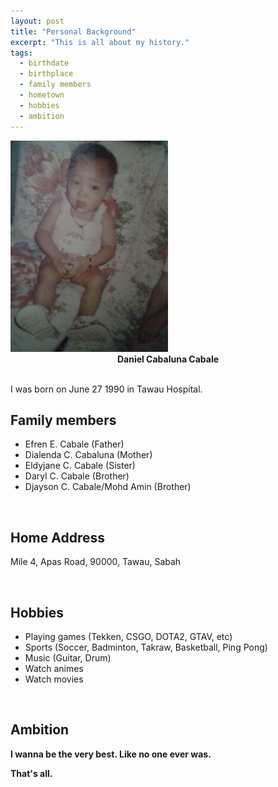 ```yaml
---
layout: post
title: "Personal Background"
excerpt: "This is all about my history."
tags:
  - birthdate
  - birthplace
  - family members
  - hometown
  - hobbies
  - ambition
---
```


<img src="/images/baby.jpg" alt="Daniel Cabale" style="width: 50%; height: 50%;">

<center><b>Daniel Cabaluna Cabale</b></center><br>

I was born on June 27 1990 in Tawau Hospital.

## Family members
* Efren E. Cabale (Father)
* Dialenda C. Cabaluna (Mother)
* Eldyjane C. Cabale (Sister)
* Daryl C. Cabale (Brother)
* Djayson C. Cabale/Mohd Amin (Brother)

<br>

## Home Address
Mile 4, Apas Road, 90000, Tawau, Sabah

<br>

## Hobbies
* Playing games (Tekken, CSGO, DOTA2, GTAV, etc)
* Sports (Soccer, Badminton, Takraw, Basketball, Ping Pong)
* Music (Guitar, Drum)
* Watch animes
* Watch movies

<br>

## Ambition
<b>I wanna be the very best. Like no one ever was. </br>

That's all.


